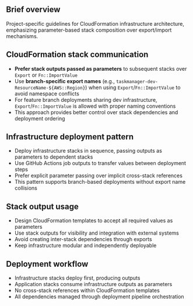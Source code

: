 ## Brief overview
Project-specific guidelines for CloudFormation infrastructure architecture, emphasizing parameter-based stack composition over export/import mechanisms.

## CloudFormation stack communication
- **Prefer stack outputs passed as parameters** to subsequent stacks over `Export` or `Fn::ImportValue`
- Use **branch-specific export names** (e.g., `taskmanager-dev-ResourceName-${AWS::Region}`) when using `Export`/`Fn::ImportValue` to avoid namespace conflicts
- For feature branch deployments sharing dev infrastructure, `Export`/`Fn::ImportValue` is allowed with proper naming conventions
- This approach provides better control over stack dependencies and deployment ordering

## Infrastructure deployment pattern
- Deploy infrastructure stacks in sequence, passing outputs as parameters to dependent stacks
- Use GitHub Actions job outputs to transfer values between deployment steps
- Prefer explicit parameter passing over implicit cross-stack references
- This pattern supports branch-based deployments without export name collisions

## Stack output usage
- Design CloudFormation templates to accept all required values as parameters
- Use stack outputs for visibility and integration with external systems
- Avoid creating inter-stack dependencies through exports
- Keep infrastructure modular and independently deployable

## Deployment workflow
- Infrastructure stacks deploy first, producing outputs
- Application stacks consume infrastructure outputs as parameters
- No cross-stack references within CloudFormation templates
- All dependencies managed through deployment pipeline orchestration